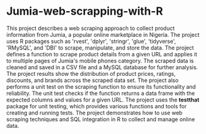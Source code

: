 # Jumia-web-scrapping-with-R
This project describes a web scraping approach to collect product information from Jumia, a popular online marketplace in Nigeria. The project uses R packages such as 'rvest', 'dplyr', 'stringr', 'glue', 'tidyverse', 'RMySQL', and 'DBI' to scrape, manipulate, and store the data. The project defines a function to scrape product details from a given URL and applies it to multiple pages of Jumia's mobile phones category. The scraped data is cleaned and saved in a CSV file and a MySQL database for further analysis. The project results show the distribution of product prices, ratings, discounts, and brands across the scraped data set. The project also performs a unit test on the scraping function to ensure its functionality and reliability. The unit test checks if the function returns a data frame with the expected columns and values for a given URL. The project uses the **testthat** package   for unit testing, which provides various functions and tools for creating and running tests. The project demonstrates how to use web scraping techniques and SQL integration in R to collect and manage online data.

